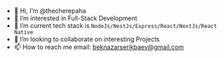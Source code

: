 - 👋 Hi, I’m @thecherepaha
- 👀 I’m interested in Full-Stack Development
- 🌱 I’m current tech stack is ```NodeJs/NestJs/Express/React/NextJs/React Native```
- 💞️ I’m looking to collaborate on interesting Projects
- 📫 How to reach me email: beknazarserikbaev@gmail.com

<!---
thecherepaha/thecherepaha is a ✨ special ✨ repository because its `README.md` (this file) appears on your GitHub profile.
You can click the Preview link to take a look at your changes.
--->

